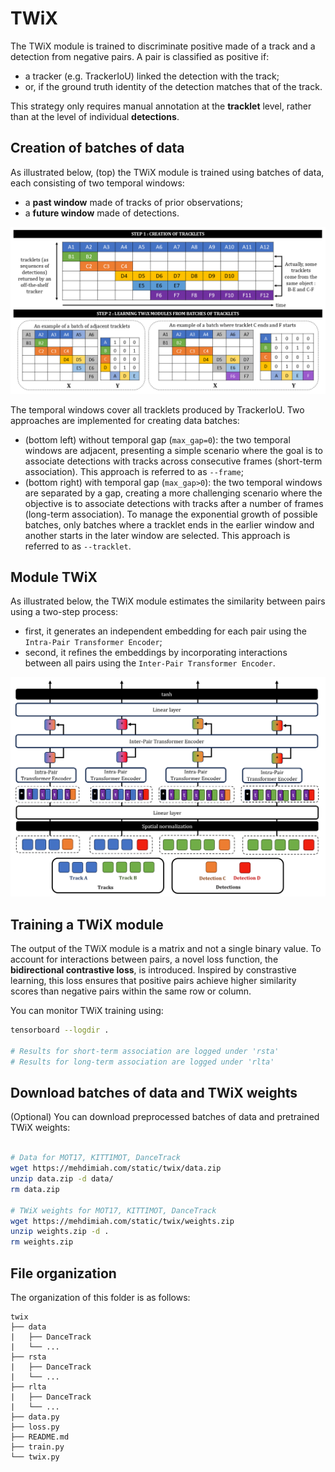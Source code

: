 # TWiX

The TWiX module is trained to discriminate positive made of a track and a detection from negative pairs. A pair is classified as positive if:
- a tracker (e.g. TrackerIoU) linked the detection with the track;
- or, if the ground truth identity of the detection matches that of the track. 

This strategy only requires manual annotation at the __tracklet__ level, rather than at the level of individual __detections__.

## Creation of batches of data

As illustrated below, (top) the TWiX module is trained using batches of data, each consisting of two temporal windows:
- a __past window__ made of tracks of prior observations;
- a __future window__ made of detections.

<p align="center"><img src="../../../assets/batches.png" class="center" alt="batches" width="800"/></p>

The temporal windows cover all tracklets produced by TrackerIoU. Two approaches are implemented for creating data batches:
- (bottom left) without temporal gap (`max_gap=0`): the two temporal windows are adjacent, presenting a simple scenario where the goal is to associate detections with tracks across consecutive frames (short-term association). This approach is referred to as `--frame`;
- (bottom right) with temporal gap (`max_gap>0`): the two temporal windows are separated by a gap, creating a more challenging scenario where the objective is to associate detections with tracks after a number of frames (long-term association). To manage the exponential growth of possible batches, only batches where a tracklet ends in the earlier window and another starts in the later window are selected. This approach is referred to as `--tracklet`.

## Module TWiX

As illustrated below, the TWiX module estimates the similarity between pairs using a two-step process:
- first, it generates an independent embedding for each pair using the `Intra-Pair Transformer Encoder`;
- second, it refines the embeddings by incorporating interactions between all pairs using the `Inter-Pair Transformer Encoder`.

<p align="center"><img src="../../../assets/twix.png" class="center" alt="twix" width="800"/></p>

## Training a TWiX module

The output of the TWiX module is a matrix and not a single binary value. To account for interactions between pairs, a novel loss function, the __bidirectional contrastive loss__, is introduced. Inspired by constrastive learning, this loss ensures that positive pairs achieve higher similarity scores than negative pairs within the same row or column.

You can monitor TWiX training using:
```bash
tensorboard --logdir .

# Results for short-term association are logged under 'rsta'
# Results for long-term association are logged under 'rlta'
```

## Download batches of data and TWiX weights

(Optional) You can download preprocessed batches of data and pretrained TWiX weights:
```bash

# Data for MOT17, KITTIMOT, DanceTrack
wget https://mehdimiah.com/static/twix/data.zip
unzip data.zip -d data/
rm data.zip

# TWiX weights for MOT17, KITTIMOT, DanceTrack
wget https://mehdimiah.com/static/twix/weights.zip
unzip weights.zip -d .
rm weights.zip
```

## File organization

The organization of this folder is as follows:

```plaintext
twix
├── data
|   ├── DanceTrack
|   └── ...  
├── rsta
|   ├── DanceTrack
|   └── ...
├── rlta
|   ├── DanceTrack
|   └── ...
├── data.py
├── loss.py
├── README.md
├── train.py
└── twix.py
```

